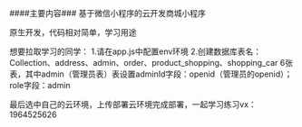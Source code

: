 ####主要内容###
基于微信小程序的云开发商城小程序

原生开发，代码相对简单，学习用途

想要拉取学习的同学：
1.请在app.js中配置env环境
2.创建数据库表名：Collection、address、admin、order、product_shopping、shopping_car 6张表，其中admin（管理员表）表设置adminId字段：openid（管理员的openid）；role字段：admin

最后选中自己的云环境，上传部署云环境完成部署，一起学习练习vx：1964525626
